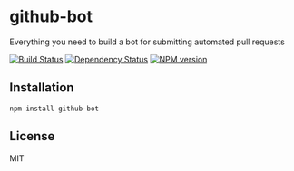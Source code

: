 # github-bot

Everything you need to build a bot for submitting automated pull requests

[![Build Status](https://travis-ci.org/ForbesLindesay/github-bot.png?branch=master)](https://travis-ci.org/ForbesLindesay/github-bot)
[![Dependency Status](https://img.shields.io/david/ForbesLindesay/github-bot.svg)](https://david-dm.org/ForbesLindesay/github-bot)
[![NPM version](https://img.shields.io/npm/v/github-bot.svg)](https://www.npmjs.com/package/github-bot)

## Installation

    npm install github-bot

## License

  MIT
